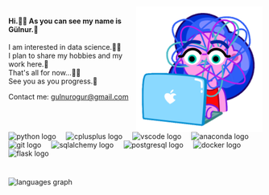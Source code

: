 
<img align="right" height="250" src="https://github.com/gulnurogur/gulnurogur/blob/master/code_girl.gif?raw=true"  />
<h4 align="left">Hi.👋🏼 As you can see my name is Gülnur.🌹</h4>
<p align="left" >I am interested in data science.🧙‍♀️<br>I plan to share my hobbies and my work here.🎤<br>That's all for now...🤙🏻<br> See you as you progress.🐢</p>
<p align="left" > Contact me: <a href="mailto:gulnurogur@gmail.com">gulnurogur@gmail.com</a> </p>


###

<br clear="both">
<div align="left">
  <img src="https://cdn.jsdelivr.net/gh/devicons/devicon/icons/python/python-original.svg" height="30" alt="python logo"  />
  <img width="12" />
  <img src="https://cdn.jsdelivr.net/gh/devicons/devicon/icons/cplusplus/cplusplus-original.svg" height="30" alt="cplusplus logo"  />
  <img width="12" />
  <img src="https://cdn.jsdelivr.net/gh/devicons/devicon/icons/vscode/vscode-original.svg" height="30" alt="vscode logo"  />
  <img width="12" />
  <img src="https://cdn.jsdelivr.net/gh/devicons/devicon/icons/anaconda/anaconda-original.svg" height="30" alt="anaconda logo"  />
  <img width="12" />
  <img src="https://cdn.jsdelivr.net/gh/devicons/devicon/icons/git/git-original.svg" height="30" alt="git logo"  />
  <img width="12" />
  <img src="https://cdn.jsdelivr.net/gh/devicons/devicon/icons/sqlalchemy/sqlalchemy-original.svg" height="30" alt="sqlalchemy logo"  />
  <img width="12" />
  <img src="https://cdn.jsdelivr.net/gh/devicons/devicon/icons/postgresql/postgresql-original.svg" height="30" alt="postgresql logo"  />
  <img width="12" />
  <img src="https://cdn.jsdelivr.net/gh/devicons/devicon/icons/docker/docker-original.svg" height="30" alt="docker logo"  />
  <img width="12" />
  <img src="https://cdn.jsdelivr.net/gh/devicons/devicon/icons/flask/flask-original.svg" height="30" alt="flask logo"  />
</div>

###
<br clear="both">

<div align="left">
  <img src="https://github-readme-stats.vercel.app/api/top-langs?username=gulnurogur&locale=en&hide_title=false&layout=compact&card_width=320&langs_count=5&theme=dracula&hide_border=false" height="150" alt="languages graph"  />
</div>
